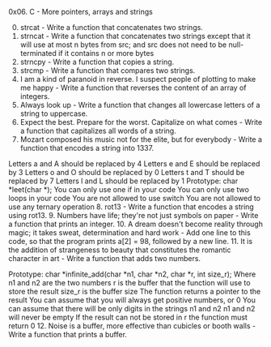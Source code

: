 0x06. C - More pointers, arrays and strings

0. strcat - Write a function that concatenates two strings.
1. strncat - Write a function that concatenates two strings except that
it will use at most n bytes from src; and
src does not need to be null-terminated if it contains n or more bytes
2. strncpy - Write a function that copies a string.
3. strcmp - Write a function that compares two strings.
4. I am a kind of paranoid in reverse. I suspect people of plotting to make me happy - Write a function that reverses the content of an array of integers.
5. Always look up - Write a function that changes all lowercase letters of a string to uppercase.
6. Expect the best. Prepare for the worst. Capitalize on what comes - Write a function that capitalizes all words of a string.
7. Mozart composed his music not for the elite, but for everybody - Write a function that encodes a string into 1337.

Letters a and A should be replaced by 4
Letters e and E should be replaced by 3
Letters o and O should be replaced by 0
Letters t and T should be replaced by 7
Letters l and L should be replaced by 1
Prototype: char *leet(char *);
You can only use one if in your code
You can only use two loops in your code
You are not allowed to use switch
You are not allowed to use any ternary operation
8. rot13 - Write a function that encodes a string using rot13.
9. Numbers have life; they're not just symbols on paper - Write a function that prints an integer.
10. A dream doesn't become reality through magic; it takes sweat, determination and hard work - Add one line to this code, so that the program prints a[2] = 98, followed by a new line.
11. It is the addition of strangeness to beauty that constitutes the romantic character in art - Write a function that adds two numbers.

Prototype: char *infinite_add(char *n1, char *n2, char *r, int size_r);
Where n1 and n2 are the two numbers
r is the buffer that the function will use to store the result
size_r is the buffer size
The function returns a pointer to the result
You can assume that you will always get positive numbers, or 0
You can assume that there will be only digits in the strings n1 and n2
n1 and n2 will never be empty
If the result can not be stored in r the function must return 0
12. Noise is a buffer, more effective than cubicles or booth walls - Write a function that prints a buffer.
